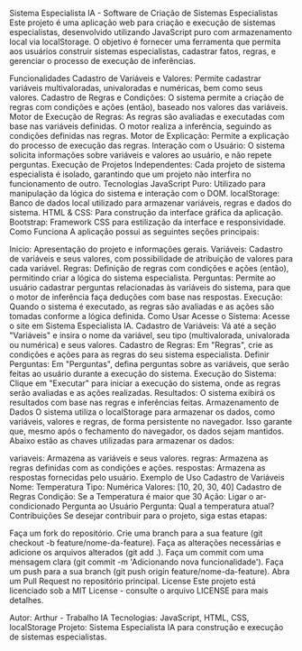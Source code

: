 
Sistema Especialista IA - Software de Criação de Sistemas Especialistas
Este projeto é uma aplicação web para criação e execução de sistemas especialistas, desenvolvido utilizando JavaScript puro com armazenamento local via localStorage. O objetivo é fornecer uma ferramenta que permita aos usuários construir sistemas especialistas, cadastrar fatos, regras, e gerenciar o processo de execução de inferências.

Funcionalidades
Cadastro de Variáveis e Valores: Permite cadastrar variáveis multivaloradas, univaloradas e numéricas, bem como seus valores.
Cadastro de Regras e Condições: O sistema permite a criação de regras com condições e ações (então), baseado nos valores das variáveis.
Motor de Execução de Regras: As regras são avaliadas e executadas com base nas variáveis definidas. O motor realiza a inferência, seguindo as condições definidas nas regras.
Motor de Explicação: Permite a explicação do processo de execução das regras.
Interação com o Usuário: O sistema solicita informações sobre variáveis e valores ao usuário, e não repete perguntas.
Execução de Projetos Independentes: Cada projeto de sistema especialista é isolado, garantindo que um projeto não interfira no funcionamento de outro.
Tecnologias
JavaScript Puro: Utilizado para manipulação da lógica do sistema e interação com o DOM.
localStorage: Banco de dados local utilizado para armazenar variáveis, regras e dados do sistema.
HTML & CSS: Para construção da interface gráfica da aplicação.
Bootstrap: Framework CSS para estilização da interface e responsividade.
Como Funciona
A aplicação possui as seguintes seções principais:

Inicio: Apresentação do projeto e informações gerais.
Variáveis: Cadastro de variáveis e seus valores, com possibilidade de atribuição de valores para cada variável.
Regras: Definição de regras com condições e ações (então), permitindo criar a lógica do sistema especialista.
Perguntas: Permite ao usuário cadastrar perguntas relacionadas às variáveis do sistema, para que o motor de inferência faça deduções com base nas respostas.
Execução: Quando o sistema é executado, as regras são avaliadas e as ações são tomadas conforme a lógica definida.
Como Usar
Acesse o Sistema: Acesse o site em Sistema Especialista IA.
Cadastro de Variáveis: Vá até a seção "Variáveis" e insira o nome da variável, seu tipo (multivalorada, univalorada ou numérica) e seus valores.
Cadastro de Regras: Em "Regras", crie as condições e ações para as regras do seu sistema especialista.
Definir Perguntas: Em "Perguntas", defina perguntas sobre as variáveis, que serão feitas ao usuário durante a execução do sistema.
Execução do Sistema: Clique em "Executar" para iniciar a execução do sistema, onde as regras serão avaliadas e as ações realizadas.
Resultados: O sistema exibirá os resultados com base nas regras e inferências feitas.
Armazenamento de Dados
O sistema utiliza o localStorage para armazenar os dados, como variáveis, valores e regras, de forma persistente no navegador. Isso garante que, mesmo após o fechamento do navegador, os dados sejam mantidos. Abaixo estão as chaves utilizadas para armazenar os dados:

variaveis: Armazena as variáveis e seus valores.
regras: Armazena as regras definidas com as condições e ações.
respostas: Armazena as respostas fornecidas pelo usuário.
Exemplo de Uso
Cadastro de Variáveis
Nome: Temperatura
Tipo: Numérica
Valores: [10, 20, 30, 40]
Cadastro de Regras
Condição: Se a Temperatura é maior que 30
Ação: Ligar o ar-condicionado
Pergunta ao Usuário
Pergunta: Qual a temperatura atual?
Contribuições
Se desejar contribuir para o projeto, siga estas etapas:

Faça um fork do repositório.
Crie uma branch para a sua feature (git checkout -b feature/nome-da-feature).
Faça as alterações necessárias e adicione os arquivos alterados (git add .).
Faça um commit com uma mensagem clara (git commit -m 'Adicionando nova funcionalidade').
Faça um push para a sua branch (git push origin feature/nome-da-feature).
Abra um Pull Request no repositório principal.
License
Este projeto está licenciado sob a MIT License - consulte o arquivo LICENSE para mais detalhes.

Autor: Arthur - Trabalho IA Tecnologias: JavaScript, HTML, CSS, localStorage Projeto: Sistema Especialista IA para construção e execução de sistemas especialistas.
